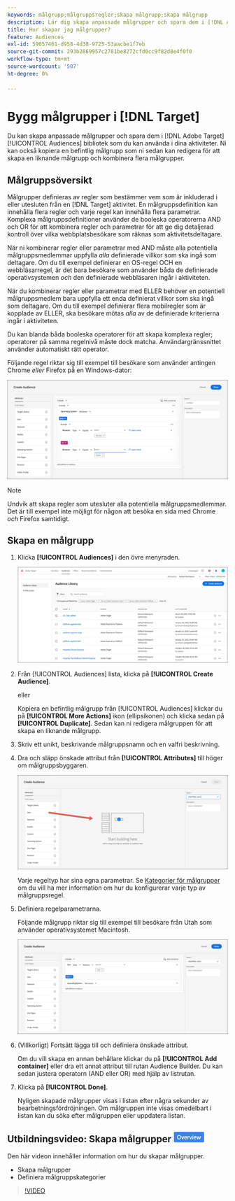 ```yaml
---
keywords: målgrupp;målgruppsregler;skapa målgrupp;skapa målgrupp
description: Lär dig skapa anpassade målgrupper och spara dem i [!DNL Adobe Target] [!UICONTROL Audiences] bibliotek för användning i aktiviteter.
title: Hur skapar jag målgrupper?
feature: Audiences
exl-id: 59057461-d958-4d38-9725-53aacbe1f7eb
source-git-commit: 293b2869957c2781be8272cfd0cc9f82d8e4f0f0
workflow-type: tm+mt
source-wordcount: '507'
ht-degree: 0%

---
```


# Bygg målgrupper i [!DNL Target]

Du kan skapa anpassade målgrupper och spara dem i [!DNL Adobe Target] [!UICONTROL Audiences] bibliotek som du kan använda i dina aktiviteter. Ni kan också kopiera en befintlig målgrupp som ni sedan kan redigera för att skapa en liknande målgrupp och kombinera flera målgrupper.

## Målgruppsöversikt

Målgrupper definieras av regler som bestämmer vem som är inkluderad i eller utesluten från en [!DNL Target] aktivitet. En målgruppsdefinition kan innehålla flera regler och varje regel kan innehålla flera parametrar. Komplexa målgruppsdefinitioner använder de booleska operatorerna AND och OR för att kombinera regler och parametrar för att ge dig detaljerad kontroll över vilka webbplatsbesökare som räknas som aktivitetsdeltagare.

När ni kombinerar regler eller parametrar med AND måste alla potentiella målgruppsmedlemmar uppfylla *alla* definierade villkor som ska ingå som deltagare. Om du till exempel definierar en OS-regel OCH en webbläsarregel, är det bara besökare som använder båda de definierade operativsystemen *och* den definierade webbläsaren ingår i aktiviteten.

När du kombinerar regler eller parametrar med ELLER behöver en potentiell målgruppsmedlem bara uppfylla ett enda definierat villkor som ska ingå som deltagare. Om du till exempel definierar flera mobilregler som är kopplade av ELLER, ska besökare mötas *alla* av de definierade kriterierna ingår i aktiviteten.

Du kan blanda båda booleska operatorer för att skapa komplexa regler; operatorer på samma regelnivå måste dock matcha. Användargränssnittet använder automatiskt rätt operator.

Följande regel riktar sig till exempel till besökare som använder antingen Chrome *eller* Firefox på en Windows-dator:

![Skapa målgrupper](assets/audience_create.png)

>[!NOTE]
>
>Undvik att skapa regler som utesluter alla potentiella målgruppsmedlemmar. Det är till exempel inte möjligt för någon att besöka en sida med Chrome *och* Firefox samtidigt.

## Skapa en målgrupp

1. Klicka **[!UICONTROL Audiences]** i den övre menyraden.

   ![audiences_list image](assets/audiences_list.png)

1. Från [!UICONTROL Audiences] lista, klicka på **[!UICONTROL Create Audience]**.

   eller

   Kopiera en befintlig målgrupp från [!UICONTROL Audiences] klickar du på **[!UICONTROL More Actions]** ikon (ellipsikonen) och klicka sedan på **[!UICONTROL Duplicate]**. Sedan kan ni redigera målgruppen för att skapa en liknande målgrupp.

1. Skriv ett unikt, beskrivande målgruppsnamn och en valfri beskrivning.
1. Dra och släpp önskade attribut från **[!UICONTROL Attributes]** till höger om målgruppsbyggaren.

   ![Dra och släpp attribut](assets/drag-attribute.png)

   Varje regeltyp har sina egna parametrar. Se [Kategorier för målgrupper](/help/main/c-target/c-audiences/c-target-rules/target-rules.md#concept_E3A77E42F1644503A829B5107B20880D) om du vill ha mer information om hur du konfigurerar varje typ av målgruppsregel.

1. Definiera regelparametrarna.

   Följande målgrupp riktar sig till exempel till besökare från Utah som använder operativsystemet Macintosh.

   ![Utah/Macintosh](assets/adience-builder.png)

1. (Villkorligt) Fortsätt lägga till och definiera önskade attribut.

   Om du vill skapa en annan behållare klickar du på **[!UICONTROL Add container]** eller dra ett annat attribut till rutan Audience Builder. Du kan sedan justera operatorn (AND eller OR) med hjälp av listrutan.

1. Klicka på **[!UICONTROL Done]**.

   Nyligen skapade målgrupper visas i listan efter några sekunder av bearbetningsfördröjningen. Om målgruppen inte visas omedelbart i listan kan du söka efter målgruppen eller uppdatera listan.

## Utbildningsvideo: Skapa målgrupper ![Märket Översikt](/help/main/assets/overview.png)

Den här videon innehåller information om hur du skapar målgrupper.

* Skapa målgrupper
* Definiera målgruppskategorier

>[!VIDEO](https://video.tv.adobe.com/v/17392)
